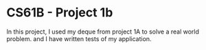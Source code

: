 # CS61B - Project 1b

In this project, I used my deque from project 1A to solve a real world problem. and I have written tests of my application.
